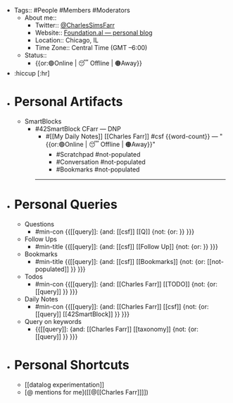 - Tags:: #People #Members #Moderators
    - About me::
        - Twitter:: [@CharlesSimsFarr](https://twitter.com/CharlesSimsFarr)
        - Website:: [Foundation.al — personal blog](https://thefoundation.al)
        - Location:: Chicago, IL
        - Time Zone:: Central Time (GMT –6:00)
    - Status::
        - {{or:🟢Online | 😴 Offline | 🟠Away}}
- :hiccup [:hr]
- # Personal Artifacts
    - SmartBlocks
        - #42SmartBlock CFarr — DNP
            - #[[My Daily Notes]] [[Charles Farr]] #csf {{word-count}} — "{{or:🟢Online | 😴 Offline | 🟠Away}}"
                - #Scratchpad #not-populated
                - #Conversation #not-populated
                - #Bookmarks #not-populated
            - ---
- # Personal Queries
    - Questions
        - #min-con {{[[query]]: {and: [[csf]] [[Q]] {not: {or: }}  }}}
    - Follow Ups
        - #min-title {{[[query]]: {and: [[csf]] [[Follow Up]] {not: {or: }}  }}}
    - Bookmarks
        - #min-title {{[[query]]: {and: [[csf]] [[Bookmarks]] {not: {or: [[not-populated]] }}  }}}
    - Todos
        - #min-con {{[[query]]: {and: [[Charles Farr]] [[TODO]] {not: {or: [[query]] }}  }}}
    - Daily Notes
        - #min-con {{[[query]]: {and: [[Charles Farr]] [[csf]] {not: {or: [[query]] [[42SmartBlock]] }}  }}}
    - Query on keywords
        - {{[[query]]: {and: [[Charles Farr]] [[taxonomy]] {not: {or: [[query]] }}  }}}
- # Personal Shortcuts
    - [[datalog experimentation]]
    - [@ mentions for me]([[@[[Charles Farr]]]])

